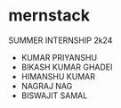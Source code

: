 # mernstack
SUMMER INTERNSHIP 2k24
- KUMAR PRIYANSHU
- BIKASH KUMAR GHADEI
- HIMANSHU KUMAR
- NAGRAJ NAG
- BISWAJIT SAMAL
